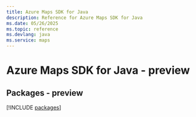 ```yaml
---
title: Azure Maps SDK for Java
description: Reference for Azure Maps SDK for Java
ms.date: 05/26/2025
ms.topic: reference
ms.devlang: java
ms.service: maps
---
```

# Azure Maps SDK for Java - preview
## Packages - preview
[!INCLUDE [packages](maps-index.md)]